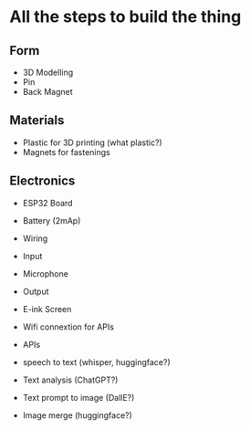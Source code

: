 # All the steps to build the thing


## Form 

- 3D Modelling
 - Pin
 - Back Magnet

## Materials

- Plastic for 3D printing (what plastic?)
- Magnets for fastenings

## Electronics

- ESP32 Board 
- Battery (2mAp)
- Wiring 

- Input
 - Microphone 

- Output 
 - E-ink Screen 
 - Wifi connextion for APIs


- APIs
 - speech to text (whisper, huggingface?)
 - Text analysis (ChatGPT?)
 - Text prompt to image (DallE?)
 - Image merge (huggingface?)
 

